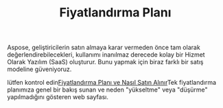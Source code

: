 ﻿---
title: Fiyatlandırma Planı
second_title: Aspose.Cells Cloud Documen
type: docs
url: /tr/pricing-plan/
description: Aspose.Cells Bulut, oluşturma, dönüştürme, birleştirme, bölme, koruma, iç nesne işlemleri vb. için Excel'i destekler
weight: 70
kwords: Excel, Office Cloud, REST API, Elektronik Tablo, PDF, CSV, Json, Markdwon, Fiyatlandırma Planı
---
Aspose, geliştiricilerin satın almaya karar vermeden önce tam olarak değerlendirebilecekleri, kullanımı inanılmaz derecede kolay bir Hizmet Olarak Yazılım (SaaS) oluşturur. Bunu yapmak için biraz farklı bir satış modeline güveniyoruz.

 lütfen kontrol edin[Fiyatlandırma Planı ve Nasıl Satın Alınır](https://purchase.aspose.cloud/buy)Tek fiyatlandırma planımıza genel bir bakış sunan ve neden "yükseltme" veya "düşürme" yapılmadığını gösteren web sayfası.


